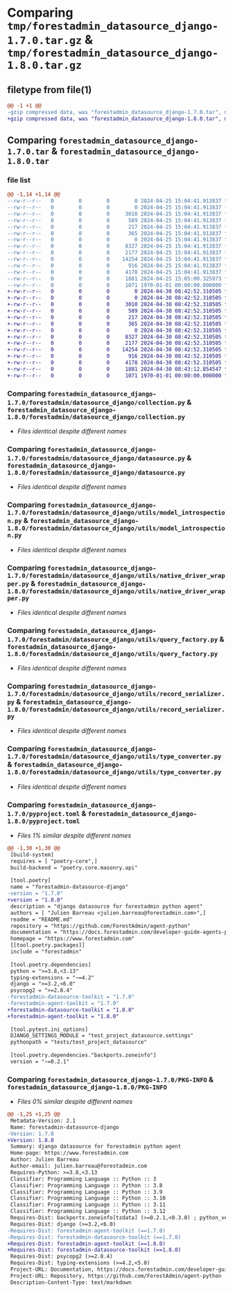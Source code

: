 # Comparing `tmp/forestadmin_datasource_django-1.7.0.tar.gz` & `tmp/forestadmin_datasource_django-1.8.0.tar.gz`

## filetype from file(1)

```diff
@@ -1 +1 @@
-gzip compressed data, was "forestadmin_datasource_django-1.7.0.tar", max compression
+gzip compressed data, was "forestadmin_datasource_django-1.8.0.tar", max compression
```

## Comparing `forestadmin_datasource_django-1.7.0.tar` & `forestadmin_datasource_django-1.8.0.tar`

### file list

```diff
@@ -1,14 +1,14 @@
--rw-r--r--   0        0        0        0 2024-04-25 15:04:41.913837 forestadmin_datasource_django-1.7.0/README.md
--rw-r--r--   0        0        0        0 2024-04-25 15:04:41.913837 forestadmin_datasource_django-1.7.0/forestadmin/datasource_django/__init__.py
--rw-r--r--   0        0        0     3010 2024-04-25 15:04:41.913837 forestadmin_datasource_django-1.7.0/forestadmin/datasource_django/collection.py
--rw-r--r--   0        0        0      589 2024-04-25 15:04:41.913837 forestadmin_datasource_django-1.7.0/forestadmin/datasource_django/datasource.py
--rw-r--r--   0        0        0      217 2024-04-25 15:04:41.913837 forestadmin_datasource_django-1.7.0/forestadmin/datasource_django/exception.py
--rw-r--r--   0        0        0      365 2024-04-25 15:04:41.913837 forestadmin_datasource_django-1.7.0/forestadmin/datasource_django/interface.py
--rw-r--r--   0        0        0        0 2024-04-25 15:04:41.913837 forestadmin_datasource_django-1.7.0/forestadmin/datasource_django/utils/__init__.py
--rw-r--r--   0        0        0     8327 2024-04-25 15:04:41.913837 forestadmin_datasource_django-1.7.0/forestadmin/datasource_django/utils/model_introspection.py
--rw-r--r--   0        0        0     2177 2024-04-25 15:04:41.913837 forestadmin_datasource_django-1.7.0/forestadmin/datasource_django/utils/native_driver_wrapper.py
--rw-r--r--   0        0        0    14254 2024-04-25 15:04:41.913837 forestadmin_datasource_django-1.7.0/forestadmin/datasource_django/utils/query_factory.py
--rw-r--r--   0        0        0      916 2024-04-25 15:04:41.913837 forestadmin_datasource_django-1.7.0/forestadmin/datasource_django/utils/record_serializer.py
--rw-r--r--   0        0        0     4178 2024-04-25 15:04:41.913837 forestadmin_datasource_django-1.7.0/forestadmin/datasource_django/utils/type_converter.py
--rw-r--r--   0        0        0     1881 2024-04-25 15:05:00.325973 forestadmin_datasource_django-1.7.0/pyproject.toml
--rw-r--r--   0        0        0     1071 1970-01-01 00:00:00.000000 forestadmin_datasource_django-1.7.0/PKG-INFO
+-rw-r--r--   0        0        0        0 2024-04-30 08:42:52.310505 forestadmin_datasource_django-1.8.0/README.md
+-rw-r--r--   0        0        0        0 2024-04-30 08:42:52.310505 forestadmin_datasource_django-1.8.0/forestadmin/datasource_django/__init__.py
+-rw-r--r--   0        0        0     3010 2024-04-30 08:42:52.310505 forestadmin_datasource_django-1.8.0/forestadmin/datasource_django/collection.py
+-rw-r--r--   0        0        0      589 2024-04-30 08:42:52.310505 forestadmin_datasource_django-1.8.0/forestadmin/datasource_django/datasource.py
+-rw-r--r--   0        0        0      217 2024-04-30 08:42:52.310505 forestadmin_datasource_django-1.8.0/forestadmin/datasource_django/exception.py
+-rw-r--r--   0        0        0      365 2024-04-30 08:42:52.310505 forestadmin_datasource_django-1.8.0/forestadmin/datasource_django/interface.py
+-rw-r--r--   0        0        0        0 2024-04-30 08:42:52.310505 forestadmin_datasource_django-1.8.0/forestadmin/datasource_django/utils/__init__.py
+-rw-r--r--   0        0        0     8327 2024-04-30 08:42:52.310505 forestadmin_datasource_django-1.8.0/forestadmin/datasource_django/utils/model_introspection.py
+-rw-r--r--   0        0        0     2177 2024-04-30 08:42:52.310505 forestadmin_datasource_django-1.8.0/forestadmin/datasource_django/utils/native_driver_wrapper.py
+-rw-r--r--   0        0        0    14254 2024-04-30 08:42:52.310505 forestadmin_datasource_django-1.8.0/forestadmin/datasource_django/utils/query_factory.py
+-rw-r--r--   0        0        0      916 2024-04-30 08:42:52.310505 forestadmin_datasource_django-1.8.0/forestadmin/datasource_django/utils/record_serializer.py
+-rw-r--r--   0        0        0     4178 2024-04-30 08:42:52.310505 forestadmin_datasource_django-1.8.0/forestadmin/datasource_django/utils/type_converter.py
+-rw-r--r--   0        0        0     1881 2024-04-30 08:43:12.854547 forestadmin_datasource_django-1.8.0/pyproject.toml
+-rw-r--r--   0        0        0     1071 1970-01-01 00:00:00.000000 forestadmin_datasource_django-1.8.0/PKG-INFO
```

### Comparing `forestadmin_datasource_django-1.7.0/forestadmin/datasource_django/collection.py` & `forestadmin_datasource_django-1.8.0/forestadmin/datasource_django/collection.py`

 * *Files identical despite different names*

### Comparing `forestadmin_datasource_django-1.7.0/forestadmin/datasource_django/datasource.py` & `forestadmin_datasource_django-1.8.0/forestadmin/datasource_django/datasource.py`

 * *Files identical despite different names*

### Comparing `forestadmin_datasource_django-1.7.0/forestadmin/datasource_django/utils/model_introspection.py` & `forestadmin_datasource_django-1.8.0/forestadmin/datasource_django/utils/model_introspection.py`

 * *Files identical despite different names*

### Comparing `forestadmin_datasource_django-1.7.0/forestadmin/datasource_django/utils/native_driver_wrapper.py` & `forestadmin_datasource_django-1.8.0/forestadmin/datasource_django/utils/native_driver_wrapper.py`

 * *Files identical despite different names*

### Comparing `forestadmin_datasource_django-1.7.0/forestadmin/datasource_django/utils/query_factory.py` & `forestadmin_datasource_django-1.8.0/forestadmin/datasource_django/utils/query_factory.py`

 * *Files identical despite different names*

### Comparing `forestadmin_datasource_django-1.7.0/forestadmin/datasource_django/utils/record_serializer.py` & `forestadmin_datasource_django-1.8.0/forestadmin/datasource_django/utils/record_serializer.py`

 * *Files identical despite different names*

### Comparing `forestadmin_datasource_django-1.7.0/forestadmin/datasource_django/utils/type_converter.py` & `forestadmin_datasource_django-1.8.0/forestadmin/datasource_django/utils/type_converter.py`

 * *Files identical despite different names*

### Comparing `forestadmin_datasource_django-1.7.0/pyproject.toml` & `forestadmin_datasource_django-1.8.0/pyproject.toml`

 * *Files 1% similar despite different names*

```diff
@@ -1,30 +1,30 @@
 [build-system]
 requires = [ "poetry-core",]
 build-backend = "poetry.core.masonry.api"
 
 [tool.poetry]
 name = "forestadmin-datasource-django"
-version = "1.7.0"
+version = "1.8.0"
 description = "django datasource for forestadmin python agent"
 authors = [ "Julien Barreau <julien.barreau@forestadmin.com>",]
 readme = "README.md"
 repository = "https://github.com/ForestAdmin/agent-python"
 documentation = "https://docs.forestadmin.com/developer-guide-agents-python/"
 homepage = "https://www.forestadmin.com"
 [[tool.poetry.packages]]
 include = "forestadmin"
 
 [tool.poetry.dependencies]
 python = ">=3.8,<3.13"
 typing-extensions = "~=4.2"
 django = ">=3.2,<6.0"
 psycopg2 = ">=2.8.4"
-forestadmin-datasource-toolkit = "1.7.0"
-forestadmin-agent-toolkit = "1.7.0"
+forestadmin-datasource-toolkit = "1.8.0"
+forestadmin-agent-toolkit = "1.8.0"
 
 [tool.pytest.ini_options]
 DJANGO_SETTINGS_MODULE = "test_project_datasource.settings"
 pythonpath = "tests/test_project_datasource"
 
 [tool.poetry.dependencies."backports.zoneinfo"]
 version = "~=0.2.1"
```

### Comparing `forestadmin_datasource_django-1.7.0/PKG-INFO` & `forestadmin_datasource_django-1.8.0/PKG-INFO`

 * *Files 0% similar despite different names*

```diff
@@ -1,25 +1,25 @@
 Metadata-Version: 2.1
 Name: forestadmin-datasource-django
-Version: 1.7.0
+Version: 1.8.0
 Summary: django datasource for forestadmin python agent
 Home-page: https://www.forestadmin.com
 Author: Julien Barreau
 Author-email: julien.barreau@forestadmin.com
 Requires-Python: >=3.8,<3.13
 Classifier: Programming Language :: Python :: 3
 Classifier: Programming Language :: Python :: 3.8
 Classifier: Programming Language :: Python :: 3.9
 Classifier: Programming Language :: Python :: 3.10
 Classifier: Programming Language :: Python :: 3.11
 Classifier: Programming Language :: Python :: 3.12
 Requires-Dist: backports.zoneinfo[tzdata] (>=0.2.1,<0.3.0) ; python_version < "3.9"
 Requires-Dist: django (>=3.2,<6.0)
-Requires-Dist: forestadmin-agent-toolkit (==1.7.0)
-Requires-Dist: forestadmin-datasource-toolkit (==1.7.0)
+Requires-Dist: forestadmin-agent-toolkit (==1.8.0)
+Requires-Dist: forestadmin-datasource-toolkit (==1.8.0)
 Requires-Dist: psycopg2 (>=2.8.4)
 Requires-Dist: typing-extensions (>=4.2,<5.0)
 Project-URL: Documentation, https://docs.forestadmin.com/developer-guide-agents-python/
 Project-URL: Repository, https://github.com/ForestAdmin/agent-python
 Description-Content-Type: text/markdown
```

